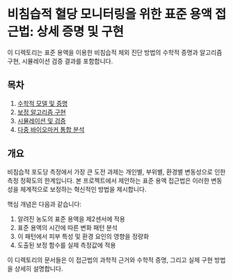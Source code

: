 # 비침습적 혈당 모니터링을 위한 표준 용액 접근법: 상세 증명 및 구현

이 디렉토리는 표준 용액을 이용한 비침습적 체외 진단 방법의 수학적 증명과 알고리즘 구현, 시뮬레이션 검증 결과를 포함합니다.

## 목차

1. [수학적 모델 및 증명](mathematical_model.md)
2. [보정 알고리즘 구현](calibration_algorithm.md)
3. [시뮬레이션 및 검증](simulation_results.md)
4. [다중 바이오마커 통합 분석](multi_biomarker_integration.md)

## 개요

비침습적 포도당 측정에서 가장 큰 도전 과제는 개인별, 부위별, 환경별 변동성으로 인한 측정 정확도의 한계입니다. 본 프로젝트에서 제안하는 표준 용액 접근법은 이러한 변동성을 체계적으로 보정하는 혁신적인 방법을 제시합니다.

핵심 개념은 다음과 같습니다:
1. 알려진 농도의 표준 용액을 제2센서에 적용
2. 표준 용액의 시간에 따른 변화 패턴 분석
3. 이 패턴에서 피부 특성 및 환경 요인의 영향을 정량화
4. 도출된 보정 함수를 실제 측정값에 적용

이 디렉토리의 문서들은 이 접근법의 과학적 근거와 수학적 증명, 그리고 실제 구현 방법을 상세히 설명합니다.

